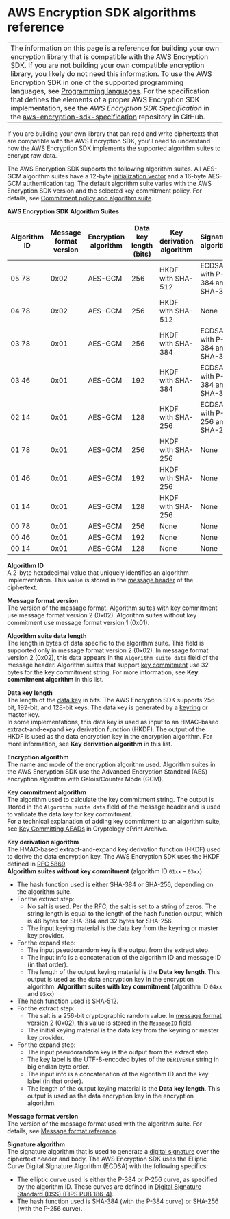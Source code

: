 # AWS Encryption SDK algorithms reference<a name="algorithms-reference"></a>


|  | 
| --- |
|  The information on this page is a reference for building your own encryption library that is compatible with the AWS Encryption SDK\. If you are not building your own compatible encryption library, you likely do not need this information\. To use the AWS Encryption SDK in one of the supported programming languages, see [Programming languages](programming-languages.md)\. For the specification that defines the elements of a proper AWS Encryption SDK implementation, see the *AWS Encryption SDK Specification* in the [aws\-encryption\-sdk\-specification](https://github.com/awslabs/aws-encryption-sdk-specification/) repository in GitHub\.  | 

If you are building your own library that can read and write ciphertexts that are compatible with the AWS Encryption SDK, you'll need to understand how the AWS Encryption SDK implements the supported algorithm suites to encrypt raw data\. 

The AWS Encryption SDK supports the following algorithm suites\. All AES\-GCM algorithm suites have a 12\-byte [initialization vector](IV-reference.md) and a 16\-byte AES\-GCM authentication tag\. The default algorithm suite varies with the AWS Encryption SDK version and the selected key commitment policy\. For details, see [Commitment policy and algorithm suite](troubleshooting-migration.md#configuration-conflict_1)\.


**AWS Encryption SDK Algorithm Suites**  

| Algorithm ID | Message format version | Encryption algorithm | Data key length \(bits\) | Key derivation algorithm | Signature algorithm | Key commitment algorithm | Algorithm suite data length \(bytes\) | 
| --- | --- | --- | --- | --- | --- | --- | --- | 
| 05 78 | 0x02 | AES\-GCM | 256 | HKDF with SHA\-512 | ECDSA with P\-384 and SHA\-384 | HKDF with SHA\-512 | 32 \(key commitment\) | 
| 04 78 | 0x02 | AES\-GCM | 256 | HKDF with SHA\-512 | None | HKDF with SHA\-512 | 32 \(key commitment\) | 
| 03 78 | 0x01 | AES\-GCM | 256 | HKDF with SHA\-384 | ECDSA with P\-384 and SHA\-384 | None | N/A | 
| 03 46 | 0x01 | AES\-GCM | 192 | HKDF with SHA\-384 | ECDSA with P\-384 and SHA\-384 | None | N/A | 
| 02 14 | 0x01 | AES\-GCM | 128 | HKDF with SHA\-256 | ECDSA with P\-256 and SHA\-256 | None | N/A | 
| 01 78 | 0x01 | AES\-GCM | 256 | HKDF with SHA\-256 | None | None | N/A | 
| 01 46 | 0x01 | AES\-GCM | 192 | HKDF with SHA\-256 | None | None | N/A | 
| 01 14 | 0x01 | AES\-GCM | 128 | HKDF with SHA\-256 | None | None | N/A | 
| 00 78 | 0x01 | AES\-GCM | 256 | None | None | None | N/A | 
| 00 46 | 0x01 | AES\-GCM | 192 | None | None | None | N/A | 
| 00 14 | 0x01 | AES\-GCM | 128 | None | None | None | N/A | 

**Algorithm ID**  
A 2\-byte hexadecimal value that uniquely identifies an algorithm implementation\. This value is stored in the [message header](message-format.md#header-structure) of the ciphertext\.

**Message format version**  
The version of the message format\. Algorithm suites with key commitment use message format version 2 \(0x02\)\. Algorithm suites without key commitment use message format version 1 \(0x01\)\. 

**Algorithm suite data length**  
The length in bytes of data specific to the algorithm suite\. This field is supported only in message format version 2 \(0x02\)\. In message format version 2 \(0x02\), this data appears in the `Algorithm suite data` field of the message header\. Algorithm suites that support [key commitment](concepts.md#key-commitment) use 32 bytes for the key commitment string\. For more information, see **Key commitment algorithm** in this list\.

**Data key length**  
The length of the [data key](concepts.md#DEK) in bits\. The AWS Encryption SDK supports 256\-bit, 192\-bit, and 128\-bit keys\. The data key is generated by a [keyring](concepts.md#keyring) or master key\.   
In some implementations, this data key is used as input to an HMAC\-based extract\-and\-expand key derivation function \(HKDF\)\. The output of the HKDF is used as the data encryption key in the encryption algorithm\. For more information, see **Key derivation algorithm** in this list\.

**Encryption algorithm**  
The name and mode of the encryption algorithm used\. Algorithm suites in the AWS Encryption SDK use the Advanced Encryption Standard \(AES\) encryption algorithm with Galois/Counter Mode \(GCM\)\.

**Key commitment algorithm**  
The algorithm used to calculate the key commitment string\. The output is stored in the `Algorithm suite data` field of the message header and is used to validate the data key for key commitment\.  
For a technical explanation of adding key commitment to an algorithm suite, see [Key Committing AEADs](https://eprint.iacr.org/2020/1153) in Cryptology ePrint Archive\. 

**Key derivation algorithm**  
The HMAC\-based extract\-and\-expand key derivation function \(HKDF\) used to derive the data encryption key\. The AWS Encryption SDK uses the HKDF defined in [RFC 5869](https://tools.ietf.org/html/rfc5869)\.   
**Algorithm suites without key commitment** \(algorithm ID `01xx` – `03xx`\)  
+ The hash function used is either SHA\-384 or SHA\-256, depending on the algorithm suite\.
+ For the extract step:
  + No salt is used\. Per the RFC, the salt is set to a string of zeros\. The string length is equal to the length of the hash function output, which is 48 bytes for SHA\-384 and 32 bytes for SHA\-256\.
  + The input keying material is the data key from the keyring or master key provider\.
+ For the expand step:
  + The input pseudorandom key is the output from the extract step\.
  + The input info is a concatenation of the algorithm ID and message ID \(in that order\)\.
  + The length of the output keying material is the **Data key length**\. This output is used as the data encryption key in the encryption algorithm\.
**Algorithm suites with key commitment** \(algorithm ID `04xx` and `05xx`\)  
+ The hash function used is SHA\-512\.
+ For the extract step:
  + The salt is a 256\-bit cryptographic random value\. In [message format version 2](message-format.md) \(0x02\), this value is stored in the `MessageID` field\.
  + The initial keying material is the data key from the keyring or master key provider\.
+ For the expand step:
  + The input pseudorandom key is the output from the extract step\.
  + The key label is the UTF\-8\-encoded bytes of the `DERIVEKEY` string in big endian byte order\.
  + The input info is a concatenation of the algorithm ID and the key label \(in that order\)\.
  + The length of the output keying material is the **Data key length**\. This output is used as the data encryption key in the encryption algorithm\.

**Message format version**  
The version of the message format used with the algorithm suite\. For details, see [Message format reference](message-format.md)\.

**Signature algorithm**  
The signature algorithm that is used to generate a [digital signature](concepts.md#digital-sigs) over the ciphertext header and body\. The AWS Encryption SDK uses the Elliptic Curve Digital Signature Algorithm \(ECDSA\) with the following specifics:  
+ The elliptic curve used is either the P\-384 or P\-256 curve, as specified by the algorithm ID\. These curves are defined in [Digital Signature Standard \(DSS\) \(FIPS PUB 186\-4\)](http://doi.org/10.6028/NIST.FIPS.186-4)\.
+ The hash function used is SHA\-384 \(with the P\-384 curve\) or SHA\-256 \(with the P\-256 curve\)\.